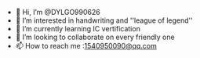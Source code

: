 - 👋 Hi, I’m @DYLGO990626
- 👀 I’m interested in handwriting and ''league of legend''
- 🌱 I’m currently learning IC vertification
- 💞️ I’m looking to collaborate on every friendly one
- 📫 How to reach me :1540950090@qq.com 

<!---
DYLGO990626/DYLGO990626 is a ✨ special ✨ repository because its `README.md` (this file) appears on your GitHub profile.
You can click the Preview link to take a look at your changes.
--->
